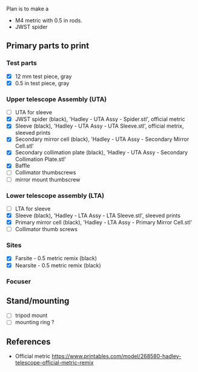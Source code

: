 Plan is to make a 
- M4 metric with 0.5 in rods.
- JWST spider

## Primary parts to print

### Test parts

- [X] 12 mm test piece, gray
- [x] 0.5 in test piece, gray

### Upper telescope Assembly (UTA)

- [ ] UTA for sleeve
- [X] JWST spider (black), 'Hadley - UTA Assy - Spider.stl', official metric
- [X] Sleeve (black), 'Hadley - UTA Assy - UTA Sleeve.stl', official metrix, sleeved prints
- [X] Secondary mirror cell (black), 'Hadley - UTA Assy - Secondary Mirror Cell.stl'
- [X] Secondary collimation plate (black), 'Hadley - UTA Assy - Secondary Collimation Plate.stl'
- [X] Baffle
- [ ] Collimator thumbscrews
- [ ] mirror mount thumbscrew

### Lower telescope assembly (LTA)

- [ ] LTA for sleeve
- [X] Sleeve (black), 'Hadley - LTA Assy - LTA Sleeve.stl', sleeved prints
- [X] Primary mirror cell (black), 'Hadley - LTA Assy - Primary Mirror Cell.stl'
- [ ] Collimator thumb screws

### Sites

- [X] Farsite - 0.5 metric remix (black)
- [X] Nearsite - 0.5 metric remix (black)

### Focuser



## Stand/mounting 

- [ ] tripod mount
- [ ] mounting ring ?

## References

- Official metric https://www.printables.com/model/268580-hadley-telescope-official-metric-remix